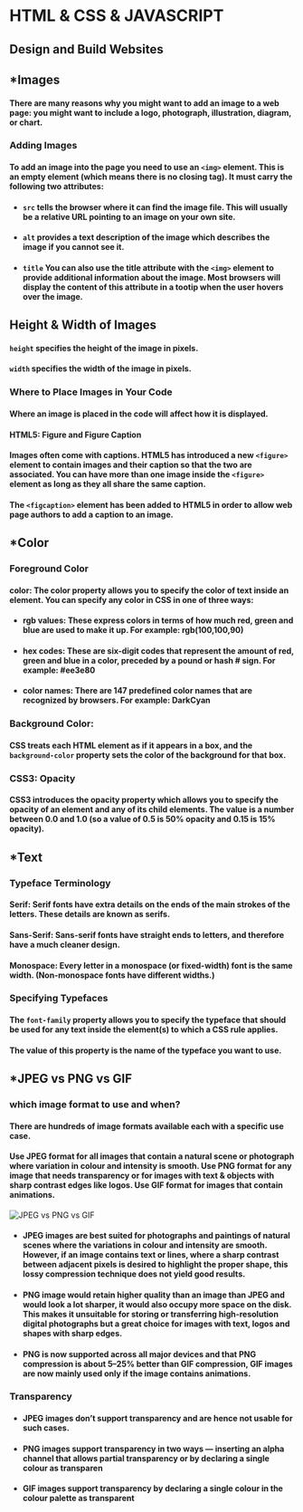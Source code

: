 # HTML & CSS & JAVASCRIPT
## Design and Build Websites


## ***Images**

#### There are many reasons why you might want to add an image to a web page: you might want to include a logo, photograph, illustration, diagram, or chart.

### Adding Images 
#### To add an image into the page you need to use an `<img>` element. This is an empty element (which means there is no closing tag). It must carry the following two attributes:
- #### `src` tells the browser where it can find the image file. This will usually be a relative URL pointing to an image on your own site.
- #### `alt`  provides a text description of the image which describes the image if you cannot see it.
- #### `title` You can also use the title attribute with the `<img>` element to provide additional information about the image. Most browsers will display the content of this attribute in a tootip when the user hovers over the image.

## Height & Width of Images

#### `height`  specifies the height of the image in pixels.
#### `width`  specifies the width of the image in pixels.

### Where to Place Images in Your Code
#### Where an image is placed in the code will affect how it is displayed.

#### HTML5: Figure and Figure Caption
#### Images often come with captions. HTML5 has introduced a new  `<figure>`  element to contain images and their caption so that the two are associated. You can have more than one image inside the  `<figure>`  element as long as they all share the same caption.

#### The `<figcaption>` element has been added to HTML5 in order to allow web page authors to add a caption to an image.


## ***Color**
### Foreground Color 
#### color: The color property allows you to specify the color of text inside an element. You can specify any color in CSS in one of three ways:

- #### rgb values: These express colors in terms of how much red, green and blue are used to make it up. For example: rgb(100,100,90)
- #### hex codes: These are six-digit codes that represent the amount of red, green and blue in a color, preceded by a pound or hash # sign. For example: #ee3e80
- #### color names: There are 147 predefined color names that are recognized  by browsers. For example: DarkCyan

### Background Color:
#### CSS treats each HTML element as if it appears in a box, and the `background-color` property sets the color of the background for that box.

### CSS3: Opacity
#### CSS3 introduces the opacity property which allows you to specify the opacity of an element and any of its child elements. The value is a number between 0.0 and 1.0 (so a value of 0.5 is 50% opacity and 0.15 is 15% opacity).

## ***Text**
### Typeface Terminology
#### Serif: Serif fonts have extra details on the ends of the main strokes of the letters. These details are known as serifs.
#### Sans-Serif: Sans-serif fonts have straight ends to letters, and therefore have a much cleaner design.

#### Monospace: Every letter in a monospace (or fixed-width) font is the same width. (Non-monospace fonts have different widths.)

### Specifying Typefaces
#### The `font-family` property allows you to specify the typeface that should be used for any text inside the element(s) to which a CSS rule applies.

#### The value of this property is the name of the typeface you want to use. 


## ***JPEG vs PNG vs GIF**
### which image format to use and when?
#### There are hundreds of image formats available each with a specific use case.
#### Use JPEG format for all images that contain a natural scene or photograph where variation in colour and intensity is smooth. Use PNG format for any image that needs transparency or for images with text & objects with sharp contrast edges like logos. Use GIF format for images that contain animations.

![JPEG vs PNG vs GIF](https://2.bp.blogspot.com/-YMnp4TGhkxI/V8V93Z76nCI/AAAAAAAAP_c/IjZDrss0xKIXFh9w6QU1QRBq8Ma9VfA8QCLcB/s640/1.gif)

- #### JPEG images are best suited for photographs and paintings of natural scenes where the variations in colour and intensity are smooth. However, if an image contains text or lines, where a sharp contrast between adjacent pixels is desired to highlight the proper shape, this lossy compression technique does not yield good results.

- ####  PNG image would retain higher quality than an image than JPEG and would look a lot sharper, it would also occupy more space on the disk. This makes it unsuitable for storing or transferring high-resolution digital photographs but a great choice for images with text, logos and shapes with sharp edges.

- #### PNG is now supported across all major devices and that PNG compression is about 5–25% better than GIF compression, GIF images are now mainly used only if the image contains animations.

### Transparency

- #### JPEG images don’t support transparency and are hence not usable for such cases.

- #### PNG images support transparency in two ways — inserting an alpha channel that allows partial transparency or by declaring a single colour as transparen

- #### GIF images support transparency by declaring a single colour in the colour palette as transparent